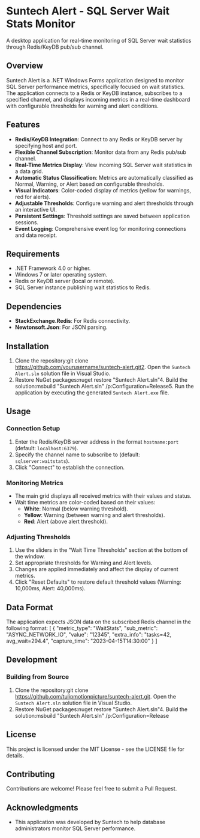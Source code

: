 ﻿# Suntech Alert - SQL Server Wait Stats Monitor

A desktop application for real-time monitoring of SQL Server wait statistics through Redis/KeyDB pub/sub channel.

## Overview

Suntech Alert is a .NET Windows Forms application designed to monitor SQL Server performance metrics, specifically focused on wait statistics. The application connects to a Redis or KeyDB instance, subscribes to a specified channel, and displays incoming metrics in a real-time dashboard with configurable thresholds for warning and alert conditions.

## Features

- **Redis/KeyDB Integration**: Connect to any Redis or KeyDB server by specifying host and port.
- **Flexible Channel Subscription**: Monitor data from any Redis pub/sub channel.
- **Real-Time Metrics Display**: View incoming SQL Server wait statistics in a data grid.
- **Automatic Status Classification**: Metrics are automatically classified as Normal, Warning, or Alert based on configurable thresholds.
- **Visual Indicators**: Color-coded display of metrics (yellow for warnings, red for alerts).
- **Adjustable Thresholds**: Configure warning and alert thresholds through an interactive UI.
- **Persistent Settings**: Threshold settings are saved between application sessions.
- **Event Logging**: Comprehensive event log for monitoring connections and data receipt.

## Requirements

- .NET Framework 4.0 or higher.
- Windows 7 or later operating system.
- Redis or KeyDB server (local or remote).
- SQL Server instance publishing wait statistics to Redis.

## Dependencies

- **StackExchange.Redis**: For Redis connectivity.
- **Newtonsoft.Json**: For JSON parsing.

## Installation

1. Clone the repository:git clone https://github.com/yourusername/suntech-alert.git2. Open the `Suntech Alert.sln` solution file in Visual Studio.
3. Restore NuGet packages:nuget restore "Suntech Alert.sln"4. Build the solution:msbuild "Suntech Alert.sln" /p:Configuration=Release5. Run the application by executing the generated `Suntech Alert.exe` file.

## Usage

### Connection Setup

1. Enter the Redis/KeyDB server address in the format `hostname:port` (default: `localhost:6379`).
2. Specify the channel name to subscribe to (default: `sqlserver:waitstats`).
3. Click "Connect" to establish the connection.

### Monitoring Metrics

- The main grid displays all received metrics with their values and status.
- Wait time metrics are color-coded based on their values:
  - **White**: Normal (below warning threshold).
  - **Yellow**: Warning (between warning and alert thresholds).
  - **Red**: Alert (above alert threshold).

### Adjusting Thresholds

1. Use the sliders in the "Wait Time Thresholds" section at the bottom of the window.
2. Set appropriate thresholds for Warning and Alert levels.
3. Changes are applied immediately and affect the display of current metrics.
4. Click "Reset Defaults" to restore default threshold values (Warning: 10,000ms, Alert: 40,000ms).

## Data Format

The application expects JSON data on the subscribed Redis channel in the following format:
[
  {
    "metric_type": "WaitStats",
    "sub_metric": "ASYNC_NETWORK_IO",
    "value": "12345",
    "extra_info": "tasks=42, avg_wait=294.4",
    "capture_time": "2023-04-15T14:30:00"
  }
]
## Development

### Building from Source

1. Clone the repository:git clone https://github.com/tulipmotionpicture/suntech-alert.git. Open the `Suntech Alert.sln` solution file in Visual Studio.
3. Restore NuGet packages:nuget restore "Suntech Alert.sln"4. Build the solution:msbuild "Suntech Alert.sln" /p:Configuration=Release
## License

This project is licensed under the MIT License - see the LICENSE file for details.

## Contributing

Contributions are welcome! Please feel free to submit a Pull Request.

## Acknowledgments

- This application was developed by Suntech to help database administrators monitor SQL Server performance.
